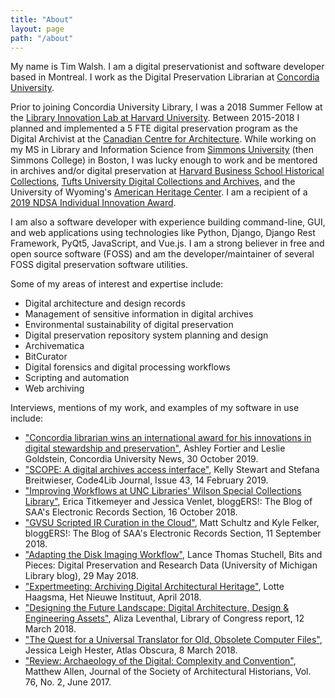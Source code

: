 ```yaml
---
title: "About"
layout: page
path: "/about"
---
```


My name is Tim Walsh. I am a digital preservationist and software developer based in Montreal. I work as the Digital Preservation Librarian at [Concordia University](https://concordia.ca).

Prior to joining Concordia University Library, I was a 2018 Summer Fellow at the [Library Innovation Lab at Harvard University](https://lil.law.harvard.edu). Between 2015-2018 I planned and implemented a 5 FTE digital preservation program as the Digital Archivist at the [Canadian Centre for Architecture](https://cca.qc.ca). While working on my MS in Library and Information Science from [Simmons University](https://www.simmons.edu/) (then Simmons College) in Boston, I was lucky enough to work and be mentored in archives and/or digital preservation at [Harvard Business School Historical Collections](https://library.harvard.edu/libraries/baker-business), [Tufts University Digital Collections and Archives](https://sites.tufts.edu/dca/), and the University of Wyoming's [American Heritage Center](http://www.uwyo.edu/ahc/). I am a recipient of a [2019 NDSA Individual Innovation Award](https://ndsa.org/2019/10/16/ndsa-announces-winners-of-2019-innovation-awards.html).

I am also a software developer with experience building command-line, GUI, and web applications using technologies like Python, Django, Django Rest Framework, PyQt5, JavaScript, and Vue.js. I am a strong believer in free and open source software (FOSS) and am the developer/maintainer of several FOSS digital preservation software utilities.

Some of my areas of interest and expertise include:

* Digital architecture and design records
* Management of sensitive information in digital archives
* Environmental sustainability of digital preservation
* Digital preservation repository system planning and design
* Archivematica
* BitCurator
* Digital forensics and digital processing workflows
* Scripting and automation
* Web archiving

Interviews, mentions of my work, and examples of my software in use include:

* ["Concordia librarian wins an international award for his innovations in digital stewardship and preservation"](http://www.concordia.ca/cunews/main/stories/2019/10/30/concordia-librarian-wins-an-international-award-for-his-innovations-in-digital-stewardship-and-preservation.html?c=/news/archive), Ashley Fortier and Leslie Goldstein, Concordia University News, 30 October 2019.
* ["SCOPE: A digital archives access interface"](https://journal.code4lib.org/articles/14283), Kelly Stewart and Stefana Breitwieser, Code4Lib Journal, Issue 43, 14 February 2019.
* ["Improving Workflows at UNC Libraries' Wilson Special Collections Library"](https://saaers.wordpress.com/2018/10/16/improving-workflows-at-unc-libraries-wilson-special-collections-library/), Erica Titkemeyer and Jessica Venlet, bloggERS!: The Blog of SAA's Electronic Records Section, 16 October 2018.
* ["GVSU Scripted IR Curation in the Cloud"](https://saaers.wordpress.com/2018/09/11/gvsu-scripted-ir-curation-in-the-cloud/), Matt Schultz and Kyle Felker, bloggERS!: The Blog of SAA's Electronic Records Section, 11 September 2018.  
* ["Adapting the Disk Imaging Workflow"](https://www.lib.umich.edu/blogs/bits-and-pieces/adapting-disk-imaging-workflow), Lance Thomas Stuchell, Bits and Pieces: Digital Preservation and Research Data (University of Michigan Library blog), 29 May 2018.  
* ["Expertmeeting: Archiving Digital Architectural Heritage"](https://collectie.hetnieuweinstituut.nl/en/preservation/meeting-experts-archiving-digital-architectural-heritage), Lotte Haagsma, Het Nieuwe Instituut, April 2018. 
* ["Designing the Future Landscape: Digital Architecture, Design & Engineering Assets"](https://loc.gov/preservation/digital/meetings/DesigningTheFutureLandscapeReport.pdf), Aliza Leventhal, Library of Congress report, 12 March 2018.
* ["The Quest for a Universal Translator for Old, Obsolete Computer Files"](https://www.atlasobscura.com/articles/how-to-open-old-computer-files), Jessica Leigh Hester, Atlas Obscura, 8 March 2018.
* ["Review: Archaeology of the Digital: Complexity and Convention"](http://jsah.ucpress.edu/content/76/2/261), Matthew Allen, Journal of the Society of Architectural Historians, Vol. 76, No. 2, June 2017.

